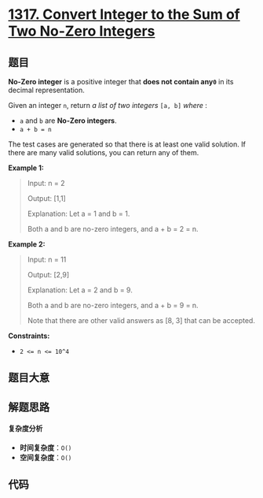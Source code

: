 # [1317. Convert Integer to the Sum of Two No-Zero Integers](https://leetcode.com/problems/convert-integer-to-the-sum-of-two-no-zero-integers/)

## 题目

**No-Zero integer** is a positive integer that **does not contain any`0`** in
its decimal representation.

Given an integer `n`, return _a list of two integers_ `[a, b]` _where_ :

- `a` and `b` are **No-Zero integers**.
- `a + b = n`

The test cases are generated so that there is at least one valid solution. If
there are many valid solutions, you can return any of them.

**Example 1:**

> Input: n = 2
>
> Output: [1,1]
>
> Explanation: Let a = 1 and b = 1.
>
> Both a and b are no-zero integers, and a + b = 2 = n.

**Example 2:**

> Input: n = 11
>
> Output: [2,9]
>
> Explanation: Let a = 2 and b = 9.
>
> Both a and b are no-zero integers, and a + b = 9 = n.
>
> Note that there are other valid answers as [8, 3] that can be accepted.

**Constraints:**

- `2 <= n <= 10^4`

## 题目大意

## 解题思路

#### 复杂度分析

- **时间复杂度**：`O()`
- **空间复杂度**：`O()`

## 代码

```javascript

```

